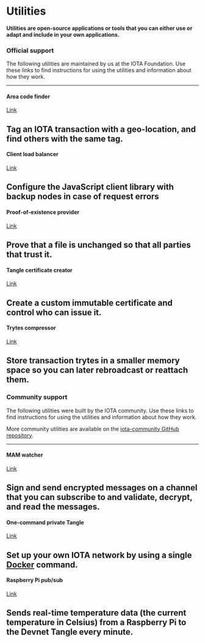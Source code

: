 # Utilities

**Utilities are open-source applications or tools that you can either use or adapt and include in your own applications.**

### **Official support** ###

The following utilities are maintained by us at the IOTA Foundation. Use these links to find instructions for using the utilities and information about how they work.

---------------
#### **Area code finder** ####
[Link](../official/iota-area-codes/overview.md)

Tag an IOTA transaction with a geo-location, and find others with the same tag.
---
#### **Client load balancer** ####
[Link](../official/load-balancer/overview.md)

Configure the JavaScript client library with backup nodes in case of request errors
---

#### **Proof-of-existence provider** ####
[Link](../official/proof-of-existence/overview.md)

Prove that a file is unchanged so that all parties that trust it.
---

#### **Tangle certificate creator** ####
[Link](../official/tangle-certificate/overview.md)

Create a custom immutable certificate and control who can issue it.
---

#### **Trytes compressor** ####
[Link](../official/tryte-compress/overview.md)

Store transaction trytes in a smaller memory space so you can later rebroadcast or reattach them.
---------------

### __Community support__ ###

The following utilities were built by the IOTA community. Use these links to find instructions for using the utilities and information about how they work.

More community utilities are available on the [iota-community GitHub repository](https://github.com/iota-community).

---------------
#### __MAM watcher__ ####
[Link](../community/mam-watcher/overview.md)

Sign and send encrypted messages on a channel that you can subscribe to and validate, decrypt, and read the messages.
---

#### __One-command private Tangle__ ####
[Link](../community/one-command-tangle/overview.md)

Set up your own IOTA network by using a single [Docker](https://www.docker.com/why-docker) command.
---

#### __Raspberry Pi pub/sub__ ####
[Link](../community/raspberry-pi-pub-sub/overview.md)

Sends real-time temperature data (the current temperature in Celsius) from a Raspberry Pi to the Devnet Tangle every minute.
---------------
